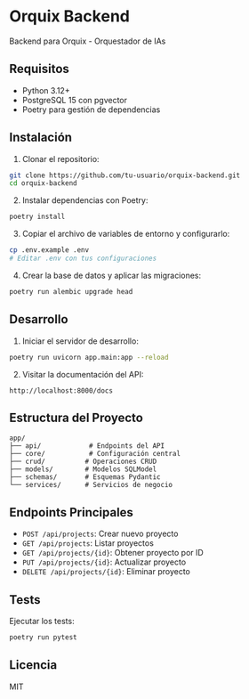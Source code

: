 # Orquix Backend

Backend para Orquix - Orquestador de IAs

## Requisitos

- Python 3.12+
- PostgreSQL 15 con pgvector
- Poetry para gestión de dependencias

## Instalación

1. Clonar el repositorio:
```bash
git clone https://github.com/tu-usuario/orquix-backend.git
cd orquix-backend
```

2. Instalar dependencias con Poetry:
```bash
poetry install
```

3. Copiar el archivo de variables de entorno y configurarlo:
```bash
cp .env.example .env
# Editar .env con tus configuraciones
```

4. Crear la base de datos y aplicar las migraciones:
```bash
poetry run alembic upgrade head
```

## Desarrollo

1. Iniciar el servidor de desarrollo:
```bash
poetry run uvicorn app.main:app --reload
```

2. Visitar la documentación del API:
```
http://localhost:8000/docs
```

## Estructura del Proyecto

```
app/
├── api/            # Endpoints del API
├── core/           # Configuración central
├── crud/          # Operaciones CRUD
├── models/        # Modelos SQLModel
├── schemas/       # Esquemas Pydantic
└── services/      # Servicios de negocio
```

## Endpoints Principales

- `POST /api/projects`: Crear nuevo proyecto
- `GET /api/projects`: Listar proyectos
- `GET /api/projects/{id}`: Obtener proyecto por ID
- `PUT /api/projects/{id}`: Actualizar proyecto
- `DELETE /api/projects/{id}`: Eliminar proyecto

## Tests

Ejecutar los tests:
```bash
poetry run pytest
```

## Licencia

MIT
